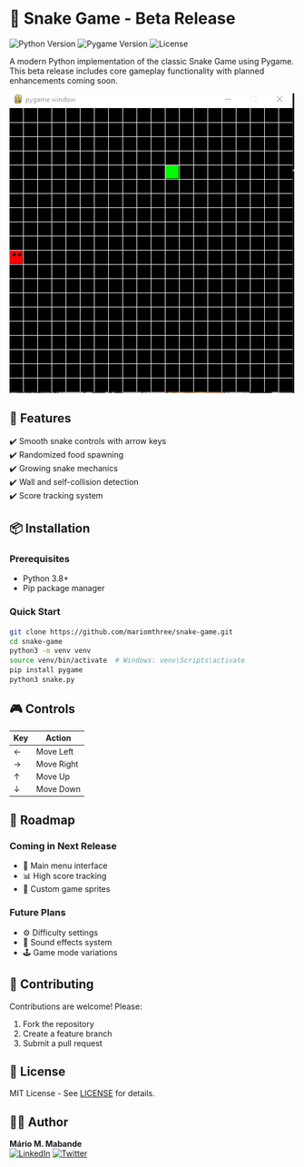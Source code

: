 # 🐍 Snake Game - Beta Release

![Python Version](https://img.shields.io/badge/python-3.8%2B-blue)
![Pygame Version](https://img.shields.io/badge/pygame-2.5%2B-orange)
![License](https://img.shields.io/badge/license-MIT-green)

A modern Python implementation of the classic Snake Game using Pygame. This beta release includes core gameplay functionality with planned enhancements coming soon.

![Gameplay Demo](init-game.gif)

## 🚀 Features

✔️ Smooth snake controls with arrow keys  
✔️ Randomized food spawning  
✔️ Growing snake mechanics  
✔️ Wall and self-collision detection  
✔️ Score tracking system  

## 📦 Installation

### Prerequisites
- Python 3.8+
- Pip package manager

### Quick Start
```bash
git clone https://github.com/mariomthree/snake-game.git
cd snake-game
python3 -m venv venv
source venv/bin/activate  # Windows: venv\Scripts\activate
pip install pygame
python3 snake.py
```

## 🎮 Controls
| Key | Action |
|-----|--------|
| ← | Move Left |
| → | Move Right |
| ↑ | Move Up |
| ↓ | Move Down |

## 📅 Roadmap

### Coming in Next Release
- 🌟 Main menu interface
- 📊 High score tracking
- 🎨 Custom game sprites

### Future Plans
- ⚙️ Difficulty settings
- 🎵 Sound effects system
- 🕹️ Game mode variations

## 🤝 Contributing

Contributions are welcome! Please:
1. Fork the repository
2. Create a feature branch
3. Submit a pull request

## 📜 License

MIT License - See [LICENSE](LICENSE) for details.

## 👨‍💻 Author

**Mário M. Mabande**  
[![LinkedIn](https://img.shields.io/badge/LinkedIn-0077B5?style=flat&logo=linkedin&logoColor=white)](https://www.linkedin.com/in/mariomthree/)
[![Twitter](https://img.shields.io/badge/Twitter-1DA1F2?style=flat&logo=twitter&logoColor=white)](https://twitter.com/mariomthree)
